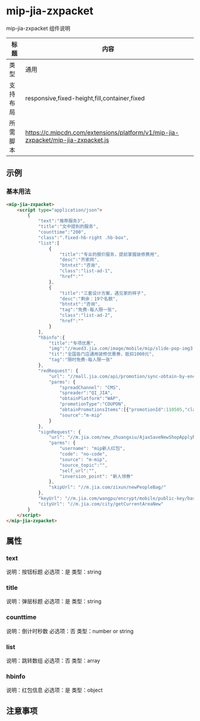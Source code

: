 # mip-jia-zxpacket

mip-jia-zxpacket 组件说明

标题|内容
----|----
类型|通用
支持布局|responsive,fixed-height,fill,container,fixed
所需脚本|https://c.mipcdn.com/extensions/platform/v1/mip-jia-zxpacket/mip-jia-zxpacket.js

## 示例

### 基本用法
```html
<mip-jia-zxpacket>
	<script type="application/json">
		{
			"text":"推荐服务3",
			"title":"文中提到的服务",
			"counttime":"200",
			"class":".fixed-hb-right .hb-box",
			"list":[
				{
					"title":"专业的报价服务，提前掌握装修费用",
					"desc":"齐家网",
					"btntxt":"咨询",
					"class":"list-ad-1",
					"href":""
				},
				{
					"title":"三套设计方案，遇见家的样子",
					"desc":"剩余：19个名额",
					"btntxt":"咨询",
					"tag":"免费-每人限一张",
					"class":"list-ad-2",
					"href":""
				}
			],
			"hbinfo":{
				"title":"专项优惠",
				"img":"//mued3.jia.com/image/mobile/mip/slide-pop-img3.jpg",
				"tit":"全国各门店通用装修优惠券，抵扣1000元",
				"tag":"限时免费-每人限一张"
			},
			"redRequest": {
				"url": "//mall.jia.com/api/promotion/sync-obtain-by-encrypted-mobile",
				"parms": {
					"spreadChannel": "CMS",
					"spreader":"QI_JIA",
					"obtainPlatform":"WAP",
					"promotionType":"COUPON",
					"obtainPromotionsItems":[{"promotionId":110505,"claimNumber":1}],
					"source":"m-mip"
				}
			},
			"signRequest": {
				"url": "//m.jia.com/new_zhuangxiu/AjaxSaveNewShopApplyNoCodeJsonp",
				"parms": {
					"username": "mip新人红包",
					"code": "no-code",
					"source": "m-mip",
					"source_topic":"",
					"self_url":"",
					"inversion_point": "新人领券"
				},
				"skipUrl": "//m.jia.com/zixun/newPeopleBag/"
			},
			"keyUrl": "//m.jia.com/wangpu/encrypt/mobile/public-key/base64",
			"cityUrl": "//m.jia.com/city/getCurrentAreaNew"
		}
	</script>
</mip-jia-zxpacket>
```

## 属性

### text

说明：按钮标题
必选项：是
类型：string

### title

说明：弹层标题
必选项：是
类型：string

### counttime

说明：倒计时秒数
必选项：否
类型：number or string

### list

说明：跳转数组
必选项：否
类型：array

### hbinfo

说明：红包信息
必选项：是
类型：object


## 注意事项

